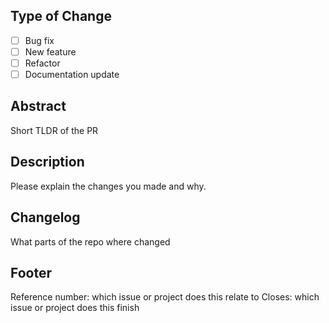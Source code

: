 ## Type of Change
- [ ] Bug fix
- [ ] New feature
- [ ] Refactor
- [ ] Documentation update

## Abstract
Short TLDR of the PR

## Description
Please explain the changes you made and why.

## Changelog
What parts of the repo where changed

## Footer
Reference number: which issue or project does this relate to
Closes: which issue or project does this finish
